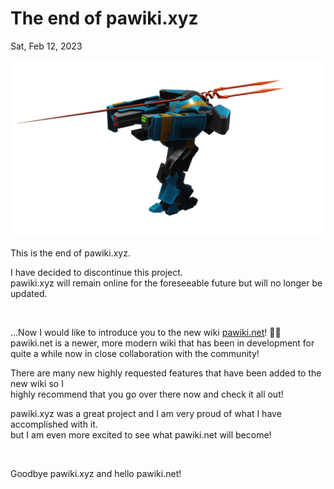 # The end of pawiki.xyz
Sat, Feb 12, 2023

<img src="/resources/img/news/eopw.png">
<br>

This is the end of pawiki.xyz.

I have decided to discontinue this project.<br>
pawiki.xyz will remain online for the foreseeable future but will no longer be updated.

<br>

...Now I would like to introduce you to the new wiki [pawiki.net](https://pawiki.net)! 🥳🎉<br>
pawiki.net is a newer, more modern wiki that has been in development for quite a while now in close collaboration with the community!<br>

There are many new highly requested features that have been added to the new wiki so I<br>highly recommend that you go over there now and check it all out!

pawiki.xyz was a great project and I am very proud of what I have accomplished with it.<br>
but I am even more excited to see what pawiki.net will become!

<br>

Goodbye pawiki.xyz and hello pawiki.net!